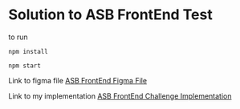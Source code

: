 # Solution to ASB FrontEnd Test

to run 

```npm install```

```npm start```


Link to figma file [ASB FrontEnd Figma File](https://www.figma.com/file/UCtFYcoH5AWePhIwI6sYEV/ASB-FE-Test-(Copy)?node-id=1%3A68)

Link to my implementation [ASB FrontEnd Challenge Implementation](https://asb-dashboard.vercel.app/)
